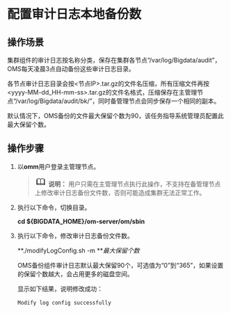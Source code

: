 # 配置审计日志本地备份数<a name="admin_guide_000196"></a>

## 操作场景<a name="section27161899"></a>

集群组件的审计日志按名称分类，保存在集群各节点“/var/log/Bigdata/audit”，OMS每天凌晨3点自动备份这些审计日志目录。

各节点审计日志目录会按<节点IP\>.tar.gz的文件名压缩，所有压缩文件再按<yyyy-MM-dd\_HH-mm-ss\>.tar.gz的文件名格式，压缩保存在主管理节点“/var/log/Bigdata/audit/bk/”，同时备管理节点会同步保存一个相同的副本。

默认情况下，OMS备份的文件最大保留个数为90，该任务指导系统管理员配置此最大保留个数。

## 操作步骤<a name="section76491354172820"></a>

1.  以**omm**用户登录主管理节点。

    >![](public_sys-resources/icon-note.gif) **说明：** 
    >用户只需在主管理节点执行此操作，不支持在备管理节点上修改审计日志备份文件数，否则可能造成集群无法正常工作。

2.  执行以下命令，切换目录。

    **cd $\{BIGDATA\_HOME\}/om-server/om/sbin**

3.  执行以下命令，修改审计日志备份文件数。

    **./modifyLogConfig.sh -m **_最大保留个数_

    OMS备份组件审计日志默认最大保留90个，可选值为“0”到“365”，如果设置的保留个数越大，会占用更多的磁盘空间。

    显示如下结果，说明修改成功：

    ```
    Modify log config successfully
    ```


